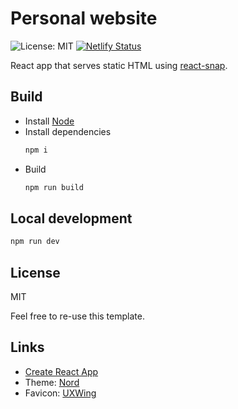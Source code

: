 # Personal website

![License: MIT](https://img.shields.io/badge/license-MIT-green)
[![Netlify Status](https://api.netlify.com/api/v1/badges/9831630f-f8ce-4486-a2d7-eaa2d591f0ef/deploy-status)](https://app.netlify.com/sites/ecstatic-bell-8dfa14/deploys)

React app that serves static HTML using [react-snap](https://www.npmjs.com/package/react-snap).

## Build

* Install [Node](https://nodejs.org/)
* Install dependencies
    ```sh
    npm i
    ```
* Build
    ```sh
    npm run build
    ```

## Local development

```sh
npm run dev
```

## License

MIT

Feel free to re-use this template.

## Links

* [Create React App](https://create-react-app.dev)
* Theme: [Nord](https://www.nordtheme.com)
* Favicon: [UXWing](https://uxwing.com/)
